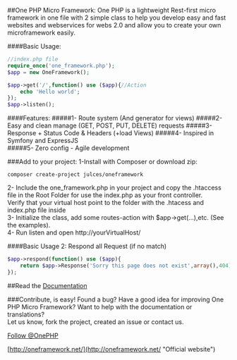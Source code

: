 ##One PHP Micro Framework:
One PHP is a lightweight Rest-first micro framework in one file with 2 simple class to help you develop easy and fast websites and webservices for webs 2.0 and allow you to create your own microframework easily.

####Basic Usage:
```php
//index.php file    
require_once('one_framework.php');  
$app = new OneFramework();      

$app->get('/',function() use ($app){//Action
    echo 'Hello world';     
});     
$app->listen();
```

####Features:
#####1- Route system (And generator for views)
#####2- Easy and clean manage (GET, POST, PUT, DELETE) requests
#####3- Response + Status Code & Headers (+load Views)
#####4- Inspired in Symfony and ExpressJS    
#####5- Zero config - Agile development

###Add to your project:
1-Install with Composer or download zip:        
```     
composer create-project julces/oneframework
``` 
2- Include the one_framework.php in your project and  copy the .htaccess file in the Root Folder for use the index.php as your front controller.     
Verify that your virtual host point to the folder with the .htacess and index.php file inside       
3- Initialize the class, add some routes-action with $app->get(...),etc. (See the examples).    
4- Run listen and open http://yourVirtualHost/


####Basic Usage 2: Respond all Request (if no match)
```php
$app->respond(function() use ($app){
    return $app->Response('Sorry this page does not exist',array(),404);
});
```

##Read the [Documentation](http://oneframework.net/docs/ "See the official documentation in the One Micro Framework website")

###Contribute, is easy!
Found a bug? Have a good idea for improving One PHP Micro Framework?
Want to help with the documentation or translations?        
Let us know, fork the project, created an issue or contact us.

[Follow @OnePHP](https://twitter.com/OnePHP    "News and updates")

[http://oneframework.net/](http://oneframework.net/    "Official website")

